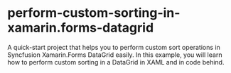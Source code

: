 # perform-custom-sorting-in-xamarin.forms-datagrid
A quick-start project that helps you to perform custom sort operations in Syncfusion Xamarin.Forms DataGrid easily. In this example, you will learn how to perform custom sorting in a DataGrid in XAML and in code behind.
